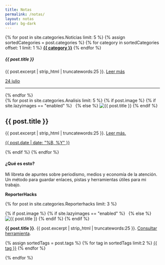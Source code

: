 ```yaml
---
title: Notas
permalink: /notas/
layout: notas
color: bg-dark
---
```

<div class="row">
<div class="col-sm-4 col-lg-3 my-2">
	{% for post in site.categories.Noticias limit: 5 %}
           	{% assign sortedCategories = post.categories %}
            {% for category in sortedCategories offset: 1 limit: 1 %}
			<a class="" href="{{site.baseurl}}/notas/foco#{{ category | replace: " ","-" }}"><strong class="d-inline-block mt-2 mb-1 text-primary">{{ category }}</strong></a>	
			{% endfor %}
			<h5>{{ post.title }}</h5>
			<p class="font-weight-normal mb-1">{{ post.excerpt | strip_html | truncatewords:25 }}. <a class="text-decoration-none" href="{{ post.url | absolute_url }}">Leer más</a></p>
			<a class="text-decoration-none" href="{{ post.link }}"><p class="small text-black-50">24 julio</p></a>
			<hr class="mb-0">
{% endfor %}
</div>

<div class="col-sm-8 col-lg-6 my-3">
	{% for post in site.categories.Analisis limit: 5 %}
   {% if post.image %} 
     {% if site.lazyimages == "enabled" %}
	<img class="img-fluid rounded lazyimg" src="data:image/png;base64,iVBORw0KGgoAAAANSUhEUgAAAAMAAAACCAQAAAA3fa6RAAAADklEQVR42mNkAANGCAUAACMAA2w/AMgAAAAASUVORK5CYII=" data-src="{% if post.image contains "://" %}{{ post.image }}{% else %}{{ post.image | absolute_url }}{% endif %}" alt="{{ post.title }}">
	  {% else %}
	<img class="img-fluid rounded" src="{% if post.image contains "://" %}{{ post.image }}{% else %}{{ site.baseurl }}/{{ post.image }}{% endif %}" alt="{{ post.title }}">
      {% endif %}
	<h2 class="mt-1">{{ post.title }}</h2>
	<p>{{ post.excerpt | strip_html | truncatewords:25 }}. <a class="text-decoration-none" href="{{ post.url | absolute_url }}">Leer más.</a></p>
	<a class="text-decoration-none" href="{{ post.link }}"><p class="small text-black-50">{{ post.date | date: "%B, %Y" }}</p></a>
   {% endif %}
{% endfor %}

</div>

<div class="col-sm-6 col-md-6 col-lg-3 ml-auto">
	<aside class="sidebar">
		<div class="p-3 mt-3 mb-3 bg-warning rounded">
			<h4 class="font-italic">¿Qué es esto?</h4>
			<p class="mb-0">Mi libreta de apuntes sobre periodismo, medios y economía de la atención. Un método para guardar enlaces, pistas y herramientas útiles para mi trabajo.</p>
		</div>	
		
<strong class="d-inline-block mt-2 mb-1 text-primary">ReporterHacks</strong>	

{% for post in site.categories.Reporterhacks limit: 3 %}

<div class="card mb-4 shadow-sm small">
   {% if post.image %} 
     {% if site.lazyimages == "enabled" %}
	<img class="img-fluid lazyimg" src="data:image/png;base64,iVBORw0KGgoAAAANSUhEUgAAAAMAAAACCAQAAAA3fa6RAAAADklEQVR42mNkAANGCAUAACMAA2w/AMgAAAAASUVORK5CYII=" data-src="{% if post.image contains "://" %}{{ post.image }}{% else %}{{ post.image | absolute_url }}{% endif %}" alt="{{ post.title }}">
	  {% else %}
	<img class="img-fluid" src="{% if post.image contains "://" %}{{ post.image }}{% else %}{{ post.image | absolute_url }}{% endif %}" alt="{{ post.title }}">
      {% endif %}
   {% endif %}
       <div class="card-body">
		<p class="card-text"><strong>{{ post.title }}</strong>. {{ post.excerpt | strip_html | truncatewords:25 }}. <a class="text-decoration-none" href="{{ post.enlace }}"> Consultar herramienta</a>.</p>
             <div class="d-flex justify-content-start align-items-center">
              	{% assign sortedTags = post.tags %}
                {% for tag in sortedTags limit:2 %}
				<a class="btn btn-light btn-sm mb-1 mr-1" href="{{site.baseurl}}/notas/reporterhacks#{{ tag | replace: " ","-" }}">{{ tag }}</a>
                 {% endfor %}
              </div>
     </div>
	</div>

{% endfor %}


</aside>
</div>
</div>